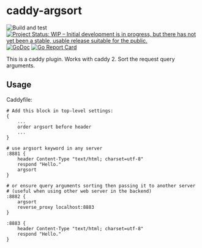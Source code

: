 # caddy-argsort

![Build and test](https://github.com/teodorescuserban/caddy-argsort/actions/workflows/test.yml/badge.svg)
[![Project Status: WIP – Initial development is in progress, but there has not yet been a stable, usable release suitable for the public.](https://www.repostatus.org/badges/latest/wip.svg)](https://www.repostatus.org/#wip)
[![GoDoc](http://img.shields.io/badge/godoc-reference-blue.svg)](https://pkg.go.dev/github.com/teodorescuserban/caddy-argsort)
[![Go Report Card](https://goreportcard.com/badge/github.com/teodorescuserban/caddy-argsort)](https://goreportcard.com/report/github.com/teodorescuserban/caddy-argsort)

This is a caddy plugin. Works with caddy 2.
Sort the request query arguments.

## Usage

Caddyfile:

```caddyfile
# Add this block in top-level settings:
{
    ...
    order argsort before header
    ...
}

# use argsort keyword in any server
:8881 {
    header Content-Type "text/html; charset=utf-8"
    respond "Hello."
    argsort
}

# or ensure query arguments sorting then passing it to another server
# (useful when using other web server in the backend)
:8882 {
    argsort
    reverse_proxy localhost:8883
}

:8883 {
    header Content-Type "text/html; charset=utf-8"
    respond "Hello."
}
```

